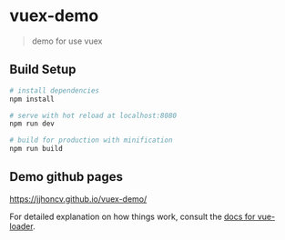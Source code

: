 # vuex-demo

> demo for use vuex

## Build Setup

``` bash
# install dependencies
npm install

# serve with hot reload at localhost:8080
npm run dev

# build for production with minification
npm run build
```

## Demo github pages
https://jjhoncv.github.io/vuex-demo/

For detailed explanation on how things work, consult the [docs for vue-loader](http://vuejs.github.io/vue-loader).
